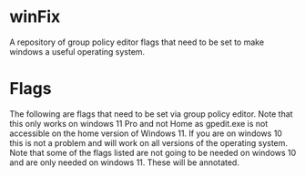# winFix
A repository of group policy editor flags that need to be set to make windows a useful operating system.

# Flags
<p>The following are flags that need to be set via group policy editor. Note that this only works on windows
11 Pro and not Home as gpedit.exe is not accessible on the home version of Windows 11. If you are on windows
10 this is not a problem and will work on all versions of the operating system. Note that some of the flags
listed are not going to be needed on windows 10 and are only needed on windows 11. These will be annotated. </p>


